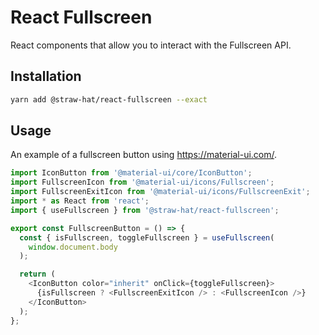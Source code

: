 # React Fullscreen

React components that allow you to interact with the Fullscreen API.

## Installation

```sh
yarn add @straw-hat/react-fullscreen --exact
```

## Usage

An example of a fullscreen button using https://material-ui.com/.

```javascript
import IconButton from '@material-ui/core/IconButton';
import FullscreenIcon from '@material-ui/icons/Fullscreen';
import FullscreenExitIcon from '@material-ui/icons/FullscreenExit';
import * as React from 'react';
import { useFullscreen } from '@straw-hat/react-fullscreen';

export const FullscreenButton = () => {
  const { isFullscreen, toggleFullscreen } = useFullscreen(
    window.document.body
  );

  return (
    <IconButton color="inherit" onClick={toggleFullscreen}>
      {isFullscreen ? <FullscreenExitIcon /> : <FullscreenIcon />}
    </IconButton>
  );
};
```
